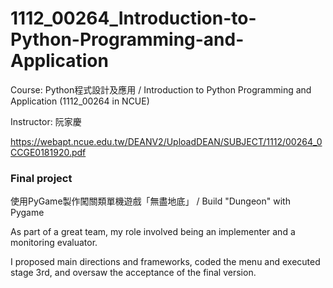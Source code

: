 # 1112_00264_Introduction-to-Python-Programming-and-Application
Course: Python程式設計及應用 / Introduction to Python Programming and Application (1112_00264 in NCUE)

Instructor: 阮家慶

https://webapt.ncue.edu.tw/DEANV2/UploadDEAN/SUBJECT/1112/00264_0CCGE0181920.pdf

### Final project
使用PyGame製作闖關類單機遊戲「無盡地底」 / Build "Dungeon" with Pygame


As part of a great team, my role involved being an implementer and a monitoring evaluator.

I proposed main directions and frameworks, coded the menu and executed stage 3rd, and oversaw the acceptance of the final version.
